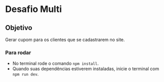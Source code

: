 # Desafio Multi
## Objetivo
Gerar cupom para os clientes que se cadastrarem no site. 

### Para rodar
- No terminal rode o comando `npm install`.
- Quando suas dependências estiverem instaladas, inicie o terminal com `npm run dev`.
